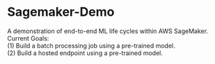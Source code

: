 # Sagemaker-Demo  
A demonstration of end-to-end ML life cycles within AWS SageMaker.  
Current Goals:  
(1) Build a batch processing job using a pre-trained model.  
(2) Build a hosted endpoint using a pre-trained model.  
